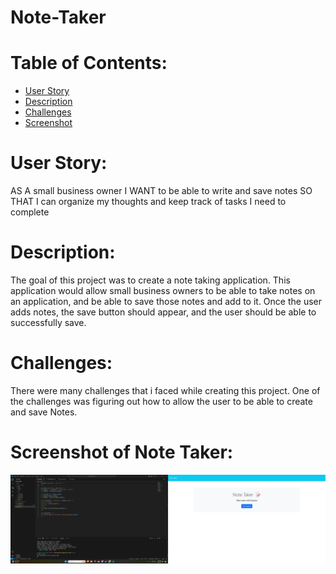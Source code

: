 # Note-Taker

# Table of Contents: 
- [User Story](#user-story)
- [Description](#description)
- [Challenges](#challenges)
- [Screenshot](#screenshot-of-note-taker)

# User Story:
AS A small business owner
I WANT to be able to write and save notes
SO THAT I can organize my thoughts and keep track of tasks I need to complete

# Description:
The goal of this project was to create a note taking application.  This application would allow small business owners to be able to take notes on an application, and be able to save those notes and add to it. Once the user adds notes, the save button should appear, and the user should be able to successfully save.  

# Challenges:
There were many challenges that i faced while creating this project.  One of the challenges was figuring out how to allow the user to be able to create and save Notes.  

# Screenshot of Note Taker:
![Screenshot of Notes Website](./images/application-screenshot.jpg)